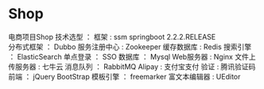 # Shop
电商项目Shop
技术选型 ： 
   框架 : ssm springboot 2.2.2.RELEASE  
   分布式框架 ： Dubbo
   服务注册中心 : Zookeeper
   缓存数据库 : Redis
   搜索引擎 ： ElasticSearch
   单点登录 ： SSO
   数据库 ： Mysql
   Web服务器 : Nginx
   文件上传服务器 : 七牛云
   消息队列 ： RabbitMQ
   Alipay : 支付宝支付
   验证 : 腾讯验证码
   前端 ： jQuery  BootStrap
   模板引擎 ： freemarker
   富文本编辑器 : UEditor
